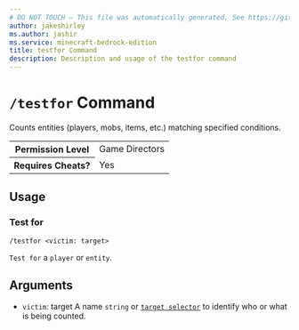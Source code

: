 ```yaml
---
# DO NOT TOUCH — This file was automatically generated. See https://github.com/mojang/minecraftapidocsgenerator to modify descriptions, examples, etc.
author: jakeshirley
ms.author: jashir
ms.service: minecraft-bedrock-edition
title: testfor Command
description: Description and usage of the testfor command
---
```

# `/testfor` Command
Counts entities (players, mobs, items, etc.) matching specified conditions.

<table>
  <tr>
    <th>Permission Level</th>
    <td>Game Directors</td>
  </tr>
  <tr>
    <th>Requires Cheats?</th>
    <td>Yes</td>
  </tr>
</table>

## Usage
### Test for
`/testfor <victim: target>`

`Test for` a `player` or `entity`.

## Arguments
- `victim`: target
A name `string` or [`target selector`](https://learn.microsoft.com/minecraft/creator/documents/commandsintroduction#target-selectors) to identify who or what is being counted.
